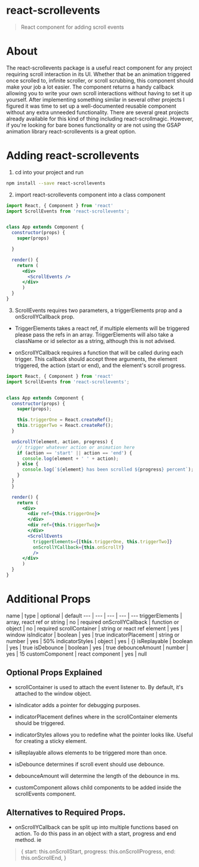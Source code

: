 # react-scrollevents

> React component for adding scroll events

# About
The react-scrollevents package is a useful react component for any project requiring scroll interaction in its UI. Whether that be an animation triggered once scrolled to, infinite scroller, or scroll scrubbing, this component should make your job a lot easier. The component returns a handy callback allowing you to write your own scroll interactions without having to set it up yourself. After implementing something similar in several other projects I figured it was time to set up a well-documented reusable component without any extra unneeded functionality. There are several great projects already available for this kind of thing including react-scrollmagic. However, if you're looking for bare bones functionality or are not using the GSAP animation library react-scrollevents is a great option.

# Adding react-scrollevents

1. cd into your project and run

```bash
npm install --save react-scrollevents
```

2. import react-scrollevents component into a class component

```jsx
import React, { Component } from 'react'
import ScrollEvents from 'react-scrollevents';


class App extends Component {
  constructor(props) {
    super(props)

  }

  render() {
    return (
      <div>
        <ScrollEvents />
      </div>
      )
  }
}
```

3. ScrollEvents requires two parameters, a triggerElements prop and a onScrollYCallback prop.

* TriggerElements takes a react ref, if multiple elements will be triggered please pass the refs in an array. TriggerElements will also take a className or id selector as a string, although this is not advised.

* onScrollYCallback requires a function that will be called during each trigger. This callback should accept three arguments, the element triggered, the action (start or end), and the element's scroll progress.

```jsx
import React, { Component } from 'react'
import ScrollEvents from 'react-scrollevents';


class App extends Component {
  constructor(props) {
    super(props);

    this.triggerOne = React.createRef();
    this.triggerTwo = React.createRef();
  }

  onScrollY(element, action, progress) {
    // trigger whatever action or animation here
    if (action == 'start' || action == 'end') {
      console.log(element + ' ' + action);
    } else {
      console.log(`${element} has been scrolled ${progress} percent`);
    }
  }
  }

  render() {
    return (
      <div>
        <div ref={this.triggerOne}>
        </div>
        <div ref={this.triggerTwo}>
        </div>
        <ScrollEvents
          triggerElements={[this.triggerOne, this.triggerTwo]}
          onScrollYCallback={this.onScrollY}
          />
      </div>
      )
  }
}
```

# Additional Props
name | type | optional | default
--- | --- | --- | --- | ---
triggerElements | array, react ref or string | no | required
onScrollYCallback | function or object | no | required
scrollContainer | string or react ref element | yes | window
isIndicator | boolean | yes | true
indicatorPlacement | string or number | yes | 50%
indicatorStyles | object | yes | {}
isReplayable | boolean | yes | true
isDebounce | boolean | yes | true
debounceAmount | number | yes | 15
customComponent | react component | yes | null


## Optional Props Explained
* scrollContainer is used to attach the event listener to. By default, it's attached to the window object.

* isIndicator adds a pointer for debugging purposes.

* indicatorPlacement defines where in the scrollContainer elements should be triggered.

* indicatorStyles allows you to redefine what the pointer looks like. Useful for creating a sticky element.

* isReplayable allows elements to be triggered more than once.

* isDebounce determines if scroll event should use debounce.

* debounceAmount will determine the length of the debounce in ms.

* customComponent allows child components to be added inside the scrollEvents component.


## Alternatives to Required Props.

* onScrollYCallback can be split up into multiple functions based on action. To do this pass in an object with a start, progress and end method.
ie
> {
    start: this.onScrollStart,
    progress: this.onScrollProgress,
    end: this.onScrollEnd,
  }
